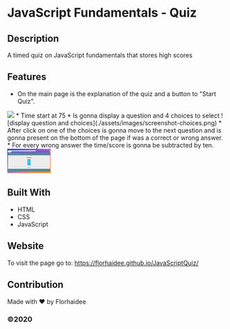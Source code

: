 # JavaScript Fundamentals - Quiz

## Description
A timed quiz on JavaScript fundamentals that stores high scores

## Features
* On the main page is the explanation of the quiz and a button to "Start Quiz".
 <img src="../assets/images/Screenshot-Main-Page.png"/>
* Time start at 75 
* Is gonna display a question and 4 choices to select
![display question and choices](./assets/images/screenshot-choices.png)
* After click on one of the choices is gonna move to the next question and is gonna present on the bottom of the page if was a correct or wrong answer.
* For every wrong answer the time/score is gonna be subtracted by ten.
<img src="/assets/images/screenshot-JavaScript-Quiz.png" width="100"/>

## Built With
* HTML
* CSS
* JavaScript


## Website
To visit the page go to:
https://florhaidee.github.io/JavaScriptQuiz/

## Contribution
Made with ❤️ by Florhaidee

### ©️2020 
